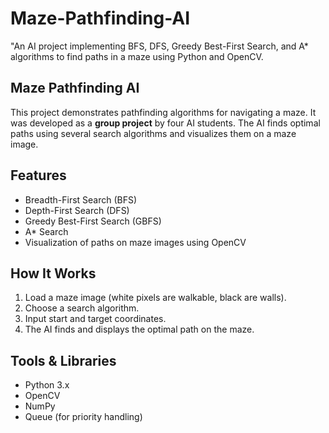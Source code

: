 # Maze-Pathfinding-AI
"An AI project implementing BFS, DFS, Greedy Best-First Search, and A* algorithms to find paths in a maze using Python and OpenCV.

## Maze Pathfinding AI
This project demonstrates pathfinding algorithms for navigating a maze. It was developed as a **group project** by four AI students. The AI finds optimal paths using several search algorithms and visualizes them on a maze image.

## Features
- Breadth-First Search (BFS)
- Depth-First Search (DFS)
- Greedy Best-First Search (GBFS)
- A* Search
- Visualization of paths on maze images using OpenCV

## How It Works
1. Load a maze image (white pixels are walkable, black are walls).
2. Choose a search algorithm.
3. Input start and target coordinates.
4. The AI finds and displays the optimal path on the maze.

## Tools & Libraries
- Python 3.x
- OpenCV
- NumPy
- Queue (for priority handling)

